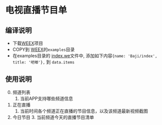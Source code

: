 # 电视直播节目单

## 编译说明

* 下载[WEEX](https://github.com/alibaba/weex)项目
* COPY到 [WEEX](https://github.com/alibaba/weex)的`examples`目录
* 在examples目录的 [index.we](https://github.com/alibaba/weex/blob/dev/examples/index.we)文件中, 添加如下内容`{name: 'Baji/index', title: '吧唧'},` 到 `data.items`

## 使用说明

0. 频道列表
	1. 当前APP支持哪些频道信息
0. 正在直播
	1. 当前时间各个频道正在直播的节目信息，以及该频道最新视频截图
2. 今日节目
	3. 当前频道今天的直播节目清单
